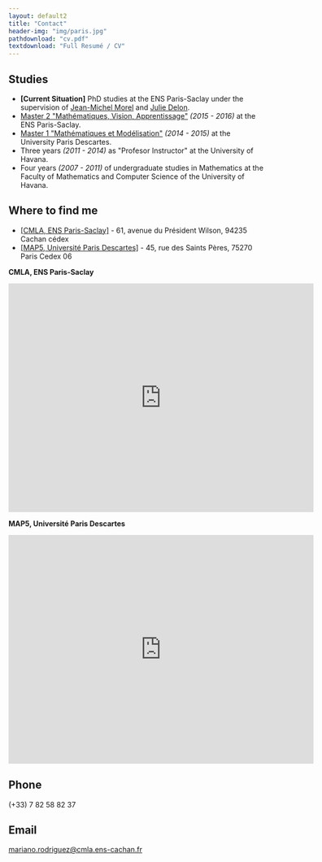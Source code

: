 ```yaml
---
layout: default2
title: "Contact"
header-img: "img/paris.jpg"
pathdownload: "cv.pdf"
textdownload: "Full Resumé / CV"
---
```

<!-- <center><a href="cv.pdf">Full Resumé / CV </a> </center>-->

Studies
--------------
- **[Current Situation]** PhD studies at the ENS Paris-Saclay under the supervision of [Jean-Michel Morel](https://sites.google.com/site/jeanmichelmorelcmlaenscachan/) and [Julie Delon](https://delon.wp.imt.fr/).
- [Master 2 "Mathématiques, Vision, Apprentissage"](http://math.ens-paris-saclay.fr/version-francaise/formations/master-mva/) *(2015 - 2016)* at the ENS Paris-Saclay.
- [Master 1 "Mathématiques et Modélisation"](http://www.mi.parisdescartes.fr/~graff/TEST/WPM/formations/master-mathematiques-et-applications/) *(2014 - 2015)* at the University Paris Descartes.
- Three years *(2011 - 2014)* as "Profesor Instructor" at the University of Havana.
- Four years *(2007 - 2011)* of undergraduate studies in Mathematics at the Faculty of Mathematics and Computer Science of the University of Havana.


Where to find me
--------------

- [\[CMLA, ENS Paris-Saclay\]](http://cmla.ens-paris-saclay.fr/) - 61, avenue du Président Wilson, 94235 Cachan cédex
- [\[MAP5, Université Paris Descartes\]](http://map5.mi.parisdescartes.fr/) - 45, rue des Saints Pères, 75270 Paris Cedex 06

<p><strong> CMLA, ENS Paris-Saclay  </strong></p>
<iframe src="https://www.google.com/maps/embed?pb=!1m14!1m8!1m3!1d59425.13630063927!2d2.3218033611921696!3d48.83446903157823!3m2!1i1024!2i768!4f13.1!3m3!1m2!1s0x0%3A0x9fa50097ff8f105a!2s%C3%89cole+Normale+Sup%C3%A9rieure+de+Cachan!5e0!3m2!1ses!2sfr!4v1467472198512" width="600" height="450" frameborder="0" style="border:0" allowfullscreen></iframe>          


<p><strong> MAP5, Université Paris Descartes </strong></p>
<iframe src="https://www.google.com/maps/embed?pb=!1m14!1m8!1m3!1d48526.482485272456!2d2.3124297505927816!3d48.85648882656041!3m2!1i1024!2i768!4f13.1!3m3!1m2!1s0x0%3A0x2ec1dac30399f945!2sUniversit%C3%A9+Paris+DESCARTES+-+U.F.R.+Math%C3%A9matiques+et+Informatique!5e0!3m2!1ses!2sfr!4v1467472086227" width="600" height="450" frameborder="0" style="border:0" allowfullscreen></iframe>			      			  		   	


Phone
---------------

(+33) 7 82 58 82 37

Email
---------------

[mariano.rodriguez@cmla.ens-cachan.fr](mailto:mariano.rodriguez@cmla.ens-cachan.fr)
